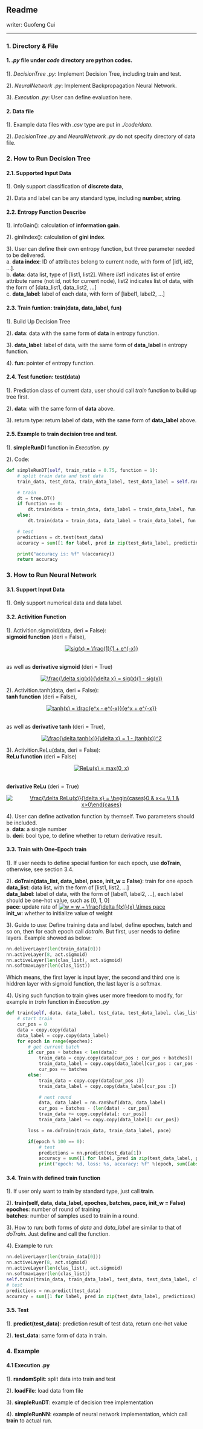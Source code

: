 ## Readme
writer: Guofeng Cui

---
### 1. Directory & File
#### 1. *.py* file under *code* directory are python codes. 

1). *DecisionTree .py*: Implement Decision Tree, including train and test.

2). *NeuralNetwork .py*: Implement Backpropagation Neural Network.

3). *Execution .py*: User can define evaluation here.

#### 2. Data file

1). Example data files with *.csv* type are put in *./code/data*.

2). *DecisionTree .py* and *NeuralNetwork .py* do not specify directory of data file.

### 2. How to Run Decision Tree
#### 2.1. Supported Input Data
1). Only support classification of **discrete data**, 

2). Data and label can be any standard type, including **number, string**.
#### 2.2. Entropy Function Describe
1). infoGain(): calculation of **information gain**. 

2). giniIndex(): calculation of **gini index**.

3). User can define their own entropy function, but three parameter needed to be delivered.
<br>a. **data index**: ID of attributes belong to current node, with form of [id1, id2, ...].
<br>b. **data**: data list, type of [list1, list2]. Where $list1$ indicates list of entire attribute name (not id, not for current node), list2 indicates list of data, with the form of [data_list1, data_list2, ...]
<br>c. **data_label**: label of each data, with form of [label1, label2, ...]
#### 2.3. Train funtion: train(data, data_label, fun)
1). Build Up Decision Tree

2). **data**: data with the same form of **data** in entropy function.

3). **data_label**: label of data, with the same form of **data_label** in entropy function.

4). **fun**: pointer of entropy function.
#### 2.4. Test function: test(data)
1). Prediction class of current data, user should call *train* function to build up tree first.

2). **data**: with the same form of **data** above.

3). return type: return label of data, with the same form of **data_label** above.
#### 2.5. Example to train decision tree and test.
1). **simpleRunDI** function in *Execution. py*

2). Code:
```Python
def simpleRunDT(self, train_ratio = 0.75, function = 1):
    # split train data and test data
    train_data, test_data, train_data_label, test_data_label = self.randomSplit(train_ratio, self.data, self.data_label)

    # train
    dt = tree.DT()
    if function == 0:
        dt.train(data = train_data, data_label = train_data_label, fun = dt.infoGain)
    else:
        dt.train(data = train_data, data_label = train_data_label, fun = dt.giniIndex)

    # test
    predictions = dt.test(test_data)
    accuracy = sum([1 for label, pred in zip(test_data_label, predictions) if label == pred]) / len(predictions)

    print("accuracy is: %f" %(accuracy))
    return accuracy
```

### 3. How to Run Neural Network
#### 3.1. Support Input Data
1). Only support numerical data and data label.
#### 3.2. Activition Function
1). Activition.sigmoid(data, deri = False): <br>**sigmoid function** (deri = False),

<p align = "center"><a href="https://www.codecogs.com/eqnedit.php?latex=sig(x)&space;=&space;\frac{1}{1&space;&plus;&space;e^{-x}}" target="_blank"><img src="https://latex.codecogs.com/svg.latex?sig(x)&space;=&space;\frac{1}{1&space;&plus;&space;e^{-x}}" title="sig(x) = \frac{1}{1 + e^{-x}}" /></a></p>

<br> as well as **derivative sigmoid** (deri = True)

<p align = "center"><a href="https://www.codecogs.com/eqnedit.php?latex=\frac{\delta&space;sig(x)}{\delta&space;x}&space;=&space;sig(x)(1&space;-&space;sig(x))" target="_blank"><img src="https://latex.codecogs.com/svg.latex?\frac{\delta&space;sig(x)}{\delta&space;x}&space;=&space;sig(x)(1&space;-&space;sig(x))" title="\frac{\delta sig(x)}{\delta x} = sig(x)(1 - sig(x))" /></a></p>

2). Activition.tanh(data, deri = False):<br> **tanh function** (deri = False), 

<p align = "center"><a href="https://www.codecogs.com/eqnedit.php?latex=tanh(x)&space;=&space;\frac{e^x&space;-&space;e^{-x}}{e^x&space;&plus;&space;e^{-x}}" target="_blank"><img src="https://latex.codecogs.com/svg.latex?tanh(x)&space;=&space;\frac{e^x&space;-&space;e^{-x}}{e^x&space;&plus;&space;e^{-x}}" title="tanh(x) = \frac{e^x - e^{-x}}{e^x + e^{-x}}" /></a></p>

<br>as well as **derivative tanh** (deri = True), 

<p align="center"><a href="https://www.codecogs.com/eqnedit.php?latex=\frac{\delta&space;tanh(x)}{\delta&space;x}&space;=&space;1&space;-&space;(tanh(x))^2" target="_blank"><img src="https://latex.codecogs.com/svg.latex?\frac{\delta&space;tanh(x)}{\delta&space;x}&space;=&space;1&space;-&space;(tanh(x))^2" title="\frac{\delta tanh(x)}{\delta x} = 1 - (tanh(x))^2" /></a></p>

3). Activition.ReLu(data, deri = False): <br>**ReLu function** (deri = False)

<p align = "center"><a href="https://www.codecogs.com/eqnedit.php?latex=ReLu(x)&space;=&space;max(0,&space;x)" target="_blank"><img src="https://latex.codecogs.com/svg.latex?ReLu(x)&space;=&space;max(0,&space;x)" title="ReLu(x) = max(0, x)" /></a></p>

<br> **derivative ReLu** (deri = True)

<p align = "center"><a href="https://www.codecogs.com/eqnedit.php?latex=\frac{\delta&space;ReLu(x)}{\delta&space;x}&space;=&space;\begin{cases}0&space;&&space;x<=&space;\\&space;1&space;&&space;x>0\end{cases}" target="_blank"><img src="https://latex.codecogs.com/svg.latex?\frac{\delta&space;ReLu(x)}{\delta&space;x}&space;=&space;\begin{cases}0&space;&&space;x<=&space;\\&space;1&space;&&space;x>0\end{cases}" title="\frac{\delta ReLu(x)}{\delta x} = \begin{cases}0 & x<= \\ 1 & x>0\end{cases}" /></a></p>

4). User can define activation function by themself. Two parameters should be included.
<br>a. **data**: a single number
<br>b. **deri**: bool type, to define whether to return derivative result.
#### 3.3. Train with One-Epoch train
1). If user needs to define special funtion for each epoch, use **doTrain**, otherwise, see section 3.4.

2). **doTrain(data_list, data_label, pace, init_w = False)**: train for one epoch <br>**data_list**: data list, with the form of [list1, list2, ...] <br>**data_label**: label of data, with the form of [label1, label2, ...], each label should be one-hot value, such as [0, 1, 0] <br> **pace**: update rate of <a href="https://www.codecogs.com/eqnedit.php?latex=w&space;=&space;w&space;&plus;&space;\frac{\delta&space;f(x)}{x}&space;\times&space;pace" target="_blank"><img src="https://latex.codecogs.com/svg.latex?w&space;=&space;w&space;&plus;&space;\frac{\delta&space;f(x)}{x}&space;\times&space;pace" title="w = w + \frac{\delta f(x)}{x} \times pace" /></a> <br>**init_w**: whether to initialize value of weight

3). Guide to use: Define training data and label, define epoches, batch and so on, then for each epoch call *dotrain*. But first, user needs to define layers. Example showed as below:
```Python
nn.deliverLayer(len(train_data[0]))
nn.activeLayer(8, act.sigmoid)
nn.activeLayer(len(clas_list), act.sigmoid)
nn.softmaxLayer(len(clas_list))
```
Which means, the first layer is input layer, the second and third one is hiddren layer with sigmoid function, the last layer is a softmax.

4). Using such function to train gives user more freedom to modify, for example in *train* function in *Execution .py*
```Python
def train(self, data, data_label, test_data, test_data_label, clas_list, epoches, batches, pace, nn):
    # start train
    cur_pos = 0
    data = copy.copy(data)
    data_label = copy.copy(data_label)
    for epoch in range(epoches):
        # get current batch
        if cur_pos + batches < len(data):
            train_data = copy.copy(data[cur_pos : cur_pos + batches])
            train_data_label = copy.copy(data_label[cur_pos : cur_pos + batches])
            cur_pos += batches
        else:
            train_data = copy.copy(data[cur_pos :])
            train_data_label = copy.copy(data_label[cur_pos :])

            # next round
            data, data_label = nn.ranShuf(data, data_label)
            cur_pos = batches - (len(data) - cur_pos)
            train_data += copy.copy(data[: cur_pos])
            train_data_label += copy.copy(data_label[: cur_pos])

        loss = nn.doTrain(train_data, train_data_label, pace)

        if(epoch % 100 == 0):
            # test
            predictions = nn.predict(test_data[1])
            accuracy = sum([1 for label, pred in zip(test_data_label, predictions) if clas_list[label.index(1)] == clas_list[pred.index(1)]]) / len(predictions)
            print("epoch: %d, loss: %s, accuracy: %f" %(epoch, sum([abs(ls/batches) for ls in loss]), accuracy))
```
#### 3.4. Train with defined train function
1). If user only want to train by standard type, just call **train**.

2). **train(self, data, data_label, epoches, batches, pace, init_w = False)** <br> **epoches**: number of round of training <br> **batches**: number of samples used to train in a round.

3). How to run: both forms of *data* and *data_label* are similar to that of $doTrain$. Just define and call the function.

4). Example to run:
```Python
nn.deliverLayer(len(train_data[0]))
nn.activeLayer(8, act.sigmoid)
nn.activeLayer(len(clas_list), act.sigmoid)
nn.softmaxLayer(len(clas_list))
self.train(train_data, train_data_label, test_data, test_data_label, clas_list, epoches, batch, pace, nn)
# test
predictions = nn.predict(test_data)
accuracy = sum([1 for label, pred in zip(test_data_label, predictions) if clas_list[label.index(1)] == clas_list[pred.index(1)]]) / len(predictions)
```
#### 3.5. Test
1). **predict(test_data)**: prediction result of test data, return one-hot value

2). **test_data**: same form of data in train.

### 4. Example
#### 4.1 Execution .py
1). **randomSplit**: split data into train and test

2). **loadFile**: load data from file

3). **simpleRunDT**: example of decision tree implementation

4). **simpleRunNN**: example of neural network implementation, which call **train** to actual run.
